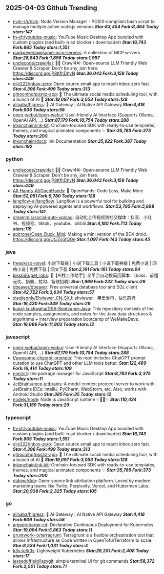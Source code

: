 ## 2025-04-03 Github Trending

### 
* [nvm-sh/nvm](https://github.com/nvm-sh/nvm): Node Version Manager - POSIX-compliant bash script to manage multiple active node.js versions ***Star:83,454 Fork:8,464 Today stars:147***
* [th-ch/youtube-music](https://github.com/th-ch/youtube-music): YouTube Music Desktop App bundled with custom plugins (and built-in ad blocker / downloader) ***Star:16,743 Fork:865 Today stars:1,551***
* [punkpeye/awesome-mcp-servers](https://github.com/punkpeye/awesome-mcp-servers): A collection of MCP servers. ***Star:28,843 Fork:1,896 Today stars:1,957***
* [unclecode/crawl4ai](https://github.com/unclecode/crawl4ai): 🚀🤖 Crawl4AI: Open-source LLM Friendly Web Crawler & Scraper. Don't be shy, join here: https://discord.gg/jP8KfhDhyN ***Star:36,043 Fork:3,159 Today stars:449***
* [elie222/inbox-zero](https://github.com/elie222/inbox-zero): Open source email app to reach inbox zero fast. ***Star:4,398 Fork:499 Today stars:313***
* [gitroomhq/postiz-app](https://github.com/gitroomhq/postiz-app): 📨 The ultimate social media scheduling tool, with a bunch of AI 🤖 ***Star:19,097 Fork:3,053 Today stars:128***
* [alibaba/higress](https://github.com/alibaba/higress): 🤖 AI Gateway | AI Native API Gateway ***Star:4,418 Fork:606 Today stars:58***
* [open-webui/open-webui](https://github.com/open-webui/open-webui): User-friendly AI Interface (Supports Ollama, OpenAI API, ...) ***Star:87,179 Fork:10,754 Today stars:288***
* [inkonchain/ink-kit](https://github.com/inkonchain/ink-kit): Onchain-focused SDK with ready-to-use templates, themes, and magical animated components ✨ ***Star:35,785 Fork:373 Today stars:200***
* [inkonchain/docs](https://github.com/inkonchain/docs): Ink Documentation ***Star:35,922 Fork:387 Today stars:192***

### python
* [unclecode/crawl4ai](https://github.com/unclecode/crawl4ai): 🚀🤖 Crawl4AI: Open-source LLM Friendly Web Crawler & Scraper. Don't be shy, join here: https://discord.gg/jP8KfhDhyN ***Star:36,043 Fork:3,159 Today stars:449***
* [All-Hands-AI/OpenHands](https://github.com/All-Hands-AI/OpenHands): 🙌 OpenHands: Code Less, Make More ***Star:52,051 Fork:5,780 Today stars:128***
* [langflow-ai/langflow](https://github.com/langflow-ai/langflow): Langflow is a powerful tool for building and deploying AI-powered agents and workflows. ***Star:53,795 Fork:5,898 Today stars:141***
* [dreammis/social-auto-upload](https://github.com/dreammis/social-auto-upload): 自动化上传视频到社交媒体：抖音、小红书、视频号、tiktok、youtube、bilibili ***Star:4,180 Fork:713 Today stars:119***
* [apirrone/Open_Duck_Mini](https://github.com/apirrone/Open_Duck_Mini): Making a mini version of the BDX droid. https://discord.gg/UtJZsgfQGe ***Star:1,097 Fork:143 Today stars:45***

### java
* [freeok/so-novel](https://github.com/freeok/so-novel): 小说下载器 | 小说下载工具 | 小说下载神器 | 免费小说 | 网络小说 | 免费下载 | 网文下载 ***Star:2,161 Fork:161 Today stars:64***
* [loks666/get_jobs](https://github.com/loks666/get_jobs): 💼【AI找工作助手】全平台自动投简历脚本：(boss、前程无忧、猎聘、拉勾、智联招聘) ***Star:1,669 Fork:233 Today stars:26***
* [dbeaver/dbeaver](https://github.com/dbeaver/dbeaver): Free universal database tool and SQL client ***Star:42,722 Fork:3,634 Today stars:57***
* [xiaojieonly/Ehviewer_CN_SXJ](https://github.com/xiaojieonly/Ehviewer_CN_SXJ): ehviewer，用爱发电，快乐前行 ***Star:16,430 Fork:449 Today stars:29***
* [kunal-kushwaha/DSA-Bootcamp-Java](https://github.com/kunal-kushwaha/DSA-Bootcamp-Java): This repository consists of the code samples, assignments, and notes for the Java data structures & algorithms + interview preparation bootcamp of WeMakeDevs. ***Star:18,686 Fork:11,802 Today stars:12***

### javascript
* [open-webui/open-webui](https://github.com/open-webui/open-webui): User-friendly AI Interface (Supports Ollama, OpenAI API, ...) ***Star:87,179 Fork:10,754 Today stars:288***
* [f/awesome-chatgpt-prompts](https://github.com/f/awesome-chatgpt-prompts): This repo includes ChatGPT prompt curation to use ChatGPT and other LLM tools better. ***Star:122,489 Fork:16,414 Today stars:109***
* [npm/cli](https://github.com/npm/cli): the package manager for JavaScript ***Star:8,783 Fork:3,375 Today stars:11***
* [JetBrains/mcp-jetbrains](https://github.com/JetBrains/mcp-jetbrains): A model context protocol server to work with JetBrains IDEs: IntelliJ, PyCharm, WebStorm, etc. Also, works with Android Studio ***Star:385 Fork:35 Today stars:12***
* [nodejs/node](https://github.com/nodejs/node): Node.js JavaScript runtime ✨🐢🚀✨ ***Star:110,424 Fork:31,159 Today stars:29***

### typescript
* [th-ch/youtube-music](https://github.com/th-ch/youtube-music): YouTube Music Desktop App bundled with custom plugins (and built-in ad blocker / downloader) ***Star:16,743 Fork:865 Today stars:1,551***
* [elie222/inbox-zero](https://github.com/elie222/inbox-zero): Open source email app to reach inbox zero fast. ***Star:4,398 Fork:499 Today stars:313***
* [gitroomhq/postiz-app](https://github.com/gitroomhq/postiz-app): 📨 The ultimate social media scheduling tool, with a bunch of AI 🤖 ***Star:19,097 Fork:3,053 Today stars:128***
* [inkonchain/ink-kit](https://github.com/inkonchain/ink-kit): Onchain-focused SDK with ready-to-use templates, themes, and magical animated components ✨ ***Star:35,785 Fork:373 Today stars:200***
* [dubinc/dub](https://github.com/dubinc/dub): Open-source link attribution platform. Loved by modern marketing teams like Twilio, Perplexity, Vercel, and Huberman Labs. ***Star:20,938 Fork:2,325 Today stars:105***

### go
* [alibaba/higress](https://github.com/alibaba/higress): 🤖 AI Gateway | AI Native API Gateway ***Star:4,418 Fork:606 Today stars:58***
* [argoproj/argo-cd](https://github.com/argoproj/argo-cd): Declarative Continuous Deployment for Kubernetes ***Star:19,094 Fork:5,863 Today stars:11***
* [gruntwork-io/terragrunt](https://github.com/gruntwork-io/terragrunt): Terragrunt is a flexible orchestration tool that allows Infrastructure as Code written in OpenTofu/Terraform to scale. ***Star:8,534 Fork:1,031 Today stars:4***
* [k3s-io/k3s](https://github.com/k3s-io/k3s): Lightweight Kubernetes ***Star:29,201 Fork:2,408 Today stars:17***
* [jesseduffield/lazygit](https://github.com/jesseduffield/lazygit): simple terminal UI for git commands ***Star:58,372 Fork:2,001 Today stars:71***
